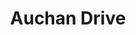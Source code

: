 ---
title: "Auchan Drive"
url: /le-havre/auchan-drive-boulevard-de-strasbourg/
shop: supermarché
---